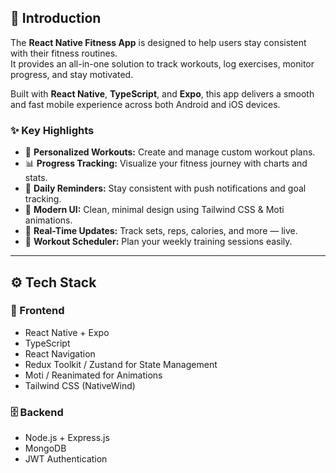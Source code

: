 ## 🚀 Introduction

The **React Native Fitness App** is designed to help users stay consistent with their fitness routines.  
It provides an all-in-one solution to track workouts, log exercises, monitor progress, and stay motivated.

Built with **React Native**, **TypeScript**, and **Expo**, this app delivers a smooth and fast mobile experience across both Android and iOS devices.

### ✨ Key Highlights

- 🧠 **Personalized Workouts:** Create and manage custom workout plans.
- 📊 **Progress Tracking:** Visualize your fitness journey with charts and stats.
- 🔔 **Daily Reminders:** Stay consistent with push notifications and goal tracking.
- 🌙 **Modern UI:** Clean, minimal design using Tailwind CSS & Moti animations.
- 🏃 **Real-Time Updates:** Track sets, reps, calories, and more — live.
- 📅 **Workout Scheduler:** Plan your weekly training sessions easily.

---

## ⚙️ Tech Stack

### 🧩 Frontend
- React Native + Expo  
- TypeScript  
- React Navigation  
- Redux Toolkit / Zustand for State Management  
- Moti / Reanimated for Animations  
- Tailwind CSS (NativeWind)

### 🗄️ Backend
- Node.js + Express.js  
- MongoDB  
- JWT Authentication  
